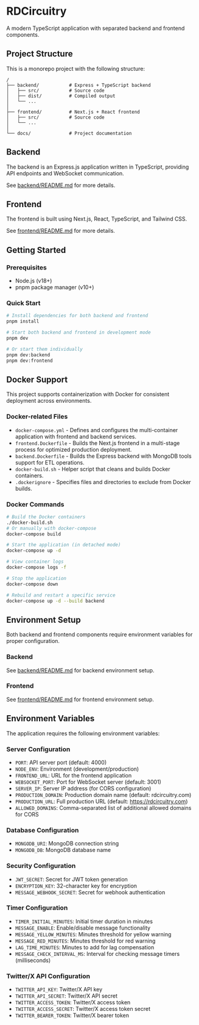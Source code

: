 # RDCircuitry

A modern TypeScript application with separated backend and frontend components.

## Project Structure

This is a monorepo project with the following structure:

```
/
├── backend/           # Express + TypeScript backend
│   ├── src/           # Source code
│   ├── dist/          # Compiled output
│   └── ...
│
├── frontend/          # Next.js + React frontend
│   ├── src/           # Source code
│   └── ...
│
└── docs/              # Project documentation
```

## Backend

The backend is an Express.js application written in TypeScript, providing API endpoints and WebSocket communication.

See [backend/README.md](./backend/README.md) for more details.

## Frontend

The frontend is built using Next.js, React, TypeScript, and Tailwind CSS.

See [frontend/README.md](./frontend/README.md) for more details.

## Getting Started

### Prerequisites

- Node.js (v18+)
- pnpm package manager (v10+)

### Quick Start

```bash
# Install dependencies for both backend and frontend
pnpm install

# Start both backend and frontend in development mode
pnpm dev

# Or start them individually
pnpm dev:backend
pnpm dev:frontend
```

## Docker Support

This project supports containerization with Docker for consistent deployment across environments.

### Docker-related Files

- `docker-compose.yml` - Defines and configures the multi-container application with frontend and backend services.
- `frontend.Dockerfile` - Builds the Next.js frontend in a multi-stage process for optimized production deployment.
- `backend.Dockerfile` - Builds the Express backend with MongoDB tools support for ETL operations.
- `docker-build.sh` - Helper script that cleans and builds Docker containers.
- `.dockerignore` - Specifies files and directories to exclude from Docker builds.

### Docker Commands

```bash
# Build the Docker containers
./docker-build.sh
# Or manually with docker-compose
docker-compose build

# Start the application (in detached mode)
docker-compose up -d

# View container logs
docker-compose logs -f

# Stop the application
docker-compose down

# Rebuild and restart a specific service
docker-compose up -d --build backend
```

## Environment Setup

Both backend and frontend components require environment variables for proper configuration.

### Backend

See [backend/README.md](./backend/README.md) for backend environment setup.

### Frontend

See [frontend/README.md](./frontend/README.md) for frontend environment setup.

## Environment Variables

The application requires the following environment variables:

### Server Configuration
- `PORT`: API server port (default: 4000)
- `NODE_ENV`: Environment (development/production)
- `FRONTEND_URL`: URL for the frontend application
- `WEBSOCKET_PORT`: Port for WebSocket server (default: 3001)
- `SERVER_IP`: Server IP address (for CORS configuration)
- `PRODUCTION_DOMAIN`: Production domain name (default: rdcircuitry.com)
- `PRODUCTION_URL`: Full production URL (default: https://rdcircuitry.com)
- `ALLOWED_DOMAINS`: Comma-separated list of additional allowed domains for CORS

### Database Configuration
- `MONGODB_URI`: MongoDB connection string
- `MONGODB_DB`: MongoDB database name

### Security Configuration
- `JWT_SECRET`: Secret for JWT token generation
- `ENCRYPTION_KEY`: 32-character key for encryption
- `MESSAGE_WEBHOOK_SECRET`: Secret for webhook authentication

### Timer Configuration
- `TIMER_INITIAL_MINUTES`: Initial timer duration in minutes
- `MESSAGE_ENABLE`: Enable/disable message functionality
- `MESSAGE_YELLOW_MINUTES`: Minutes threshold for yellow warning
- `MESSAGE_RED_MINUTES`: Minutes threshold for red warning
- `LAG_TIME_MINUTES`: Minutes to add for lag compensation
- `MESSAGE_CHECK_INTERVAL_MS`: Interval for checking message timers (milliseconds)

### Twitter/X API Configuration
- `TWITTER_API_KEY`: Twitter/X API key
- `TWITTER_API_SECRET`: Twitter/X API secret
- `TWITTER_ACCESS_TOKEN`: Twitter/X access token
- `TWITTER_ACCESS_SECRET`: Twitter/X access token secret
- `TWITTER_BEARER_TOKEN`: Twitter/X bearer token

 
